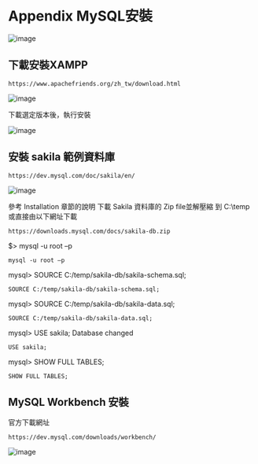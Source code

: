 # Appendix MySQL安裝

![image](https://github.com/alexntwu/mysql/assets/1982325/72e239c7-db20-4bd7-820c-a6a30423205c)

## 下載安裝XAMPP
```
https://www.apachefriends.org/zh_tw/download.html
```
![image](https://github.com/alexntwu/mysql/assets/1982325/d6b25219-52e4-4351-9800-0593a7042cd7)

下載選定版本後，執行安裝

![image](https://github.com/alexntwu/mysql/assets/1982325/d1a8a40f-3f2f-4df2-8cca-3ff7cb0f398f)



## 安裝 sakila 範例資料庫
```
https://dev.mysql.com/doc/sakila/en/
```

![image](https://github.com/alexntwu/mysql/assets/1982325/7f64bff6-1620-444b-9cd8-2ee9d4e02365)

參考 Installation 章節的說明
下載 Sakila 資料庫的 Zip file並解壓縮 到 C:\temp
或直接由以下網址下載
```
https://downloads.mysql.com/docs/sakila-db.zip
```

$> mysql -u root –p
```
mysql -u root –p
```

mysql> SOURCE C:/temp/sakila-db/sakila-schema.sql; 
```
SOURCE C:/temp/sakila-db/sakila-schema.sql;
```
mysql> SOURCE C:/temp/sakila-db/sakila-data.sql;
```
SOURCE C:/temp/sakila-db/sakila-data.sql;
```

mysql> USE sakila; 
Database changed 
```
USE sakila;
```
mysql> SHOW FULL TABLES;
```
SHOW FULL TABLES;
```

## MySQL Workbench 安裝

官方下載網址
```
https://dev.mysql.com/downloads/workbench/
```

![image](https://github.com/alexntwu/mysql/assets/1982325/a8f11fd5-df09-47c6-a997-dc5f7c46bec3)


